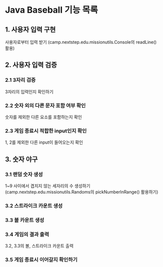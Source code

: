 # Java Baseball 기능 목록

## 1. 사용자 입력 구현

사용자로부터 입력 받기 (camp.nextstep.edu.missionutils.Console의 readLine() 활용)

## 2. 사용자 입력 검증

### 2.1 3자리 검증

3자리의 입력인지 확인하기

### 2.2 숫자 외의 다른 문자 포함 여부 확인

숫자를 제외한 다른 요소를 포함하는지 확인

### 2.3 게임 종료시 적합한 input인지 확인

1, 2를 제외한 다른 input이 들어오는지 확인

## 3. 숫자 야구

### 3.1 랜덤 숫자 생성

1~9 사이에서 겹치지 않는 세자리의 수 생성하기(camp.nextstep.edu.missionutils.Randoms의 pickNumberInRange() 활용하기)

### 3.2 스트라이크 카운트 생성

### 3.3 볼 카운트 생성

### 3.4 게임의 결과 출력

3.2, 3.3의 볼, 스트라이크 카운트 출력

### 3.5 게임 종료시 이어갈지 확인하기





